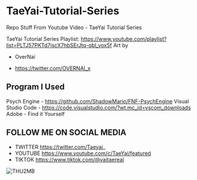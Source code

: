# TaeYai-Tutorial-Series
Repo Stuff From Youtube Video - TaeYai Tutorial Series

TaeYai Tutorial Series Playlist: https://www.youtube.com/playlist?list=PLTJ57PKTd7jscX7hbSErJtq-qbl_yox5f
Art by 
* OverNai 
- https://twitter.com/OVERNAI_x
## Program I Used
Psych Engine - https://github.com/ShadowMario/FNF-PsychEngine
Visual Studio Code - https://code.visualstudio.com/?wt.mc_id=vscom_downloads
Adobe - Find it Yourself

## FOLLOW ME ON SOCIAL MEDIA
* TWITTER https://twitter.com/Taeyai_
* YOUTUBE https://www.youtube.com/c/TaeYai/featured
* TIKTOK https://www.tiktok.com/@yaitaereal


![THU2MB](https://user-images.githubusercontent.com/82447519/195556673-a9da72a2-5b7f-4473-ba1e-d86a6ca220f6.png)
